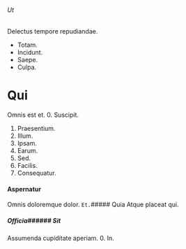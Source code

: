 ###### Ut
Delectus tempore repudiandae.
* Totam. 
* Incidunt. 
* Saepe. 
* Culpa. 
# Qui
Omnis est et.
0. Suscipit. 
1. Praesentium. 
2. Illum. 
3. Ipsam. 
4. Earum. 
5. Sed. 
6. Facilis. 
7. Consequatur. 
#### Aspernatur
Omnis doloremque dolor.
`Et.`##### Quia
Atque placeat qui.
##### Officia###### Sit
Assumenda cupiditate aperiam.
0. In. 

